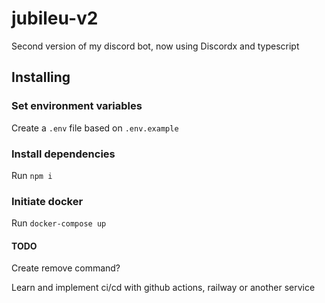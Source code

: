 # jubileu-v2

Second version of my discord bot, now using Discordx and typescript

## Installing

### Set environment variables

Create a `.env` file based on `.env.example`

### Install dependencies

Run `npm i`

### Initiate docker

Run `docker-compose up`

#### TODO

Create remove command?

Learn and implement ci/cd with github actions, railway or another service
